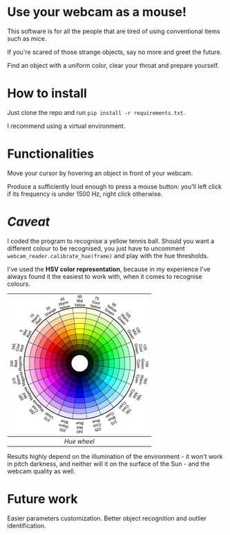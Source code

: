 # Use your webcam as a mouse!
This software is for all the people that are tired of using conventional items such as mice.

If you're scared of those strange objects, say no more and greet the future.

Find an object with a uniform color, clear your throat and prepare yourself.


# How to install
Just clone the repo and run ```pip install -r requirements.txt```.

I recommend using a virtual environment.


# Functionalities
Move your cursor by hovering an object in front of your webcam.

Produce a sufficiently loud enough to press a mouse button: you'll left click if its frequency is under 1500 Hz, right click otherwise.


# *Caveat*
I coded the program to recognise a yellow tennis ball. Should you want a different colour to be recognised,
you just have to uncomment ```webcam_reader.calibrate_hue(frame)``` and play with the hue thresholds.

I've used the **HSV color representation**, because in my experience I've always found it the easiest to work with, when it comes to recognise colours.

| ![HSV wheel](media/hsv_wheel.jpg) |
|:--:| 
| *Hue wheel* |

Results highly depend on the illumination of the environment - it won't work in pitch darkness, and neither will it on the surface of the Sun - and the webcam quality as well.


# Future work
Easier parameters customization.
Better object recognition and outlier identification.
